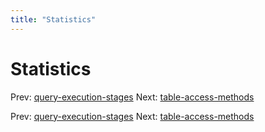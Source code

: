 ```yaml
---
title: "Statistics"
---
```


# Statistics

Prev: [query-execution-stages](query-execution-stages.md)
Next: [table-access-methods](table-access-methods.md)

Prev: [query-execution-stages](query-execution-stages.md)
Next: [table-access-methods](table-access-methods.md)
